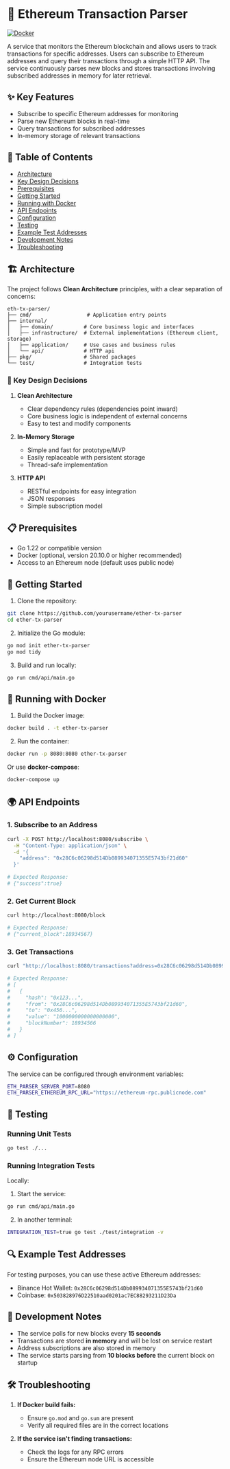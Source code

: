 # 🚀 Ethereum Transaction Parser

[![Docker](https://img.shields.io/badge/Docker-Supported-blue)](https://www.docker.com/)

A service that monitors the Ethereum blockchain and allows users to track transactions for specific addresses. Users can subscribe to Ethereum addresses and query their transactions through a simple HTTP API. The service continuously parses new blocks and stores transactions involving subscribed addresses in memory for later retrieval.

## ✨ Key Features

- Subscribe to specific Ethereum addresses for monitoring
- Parse new Ethereum blocks in real-time
- Query transactions for subscribed addresses
- In-memory storage of relevant transactions

## 📖 Table of Contents
- [Architecture](#architecture)
- [Key Design Decisions](#-key-design-decisions)
- [Prerequisites](#-prerequisites)
- [Getting Started](#-getting-started)
- [Running with Docker](#-running-with-docker)
- [API Endpoints](#-api-endpoints)
- [Configuration](#-configuration)
- [Testing](#-testing)
- [Example Test Addresses](#-example-test-addresses)
- [Development Notes](#-development-notes)
- [Troubleshooting](#-troubleshooting)

## 🏗️ Architecture

The project follows **Clean Architecture** principles, with a clear separation of concerns:

```
eth-tx-parser/
├── cmd/                  # Application entry points
├── internal/            
│   ├── domain/          # Core business logic and interfaces
│   ├── infrastructure/  # External implementations (Ethereum client, storage)
│   ├── application/     # Use cases and business rules
│   └── api/             # HTTP api 
├── pkg/                 # Shared packages
└── test/                # Integration tests
```

### 🔑 Key Design Decisions

1. **Clean Architecture**
    - Clear dependency rules (dependencies point inward)
    - Core business logic is independent of external concerns
    - Easy to test and modify components

2. **In-Memory Storage**
    - Simple and fast for prototype/MVP
    - Easily replaceable with persistent storage
    - Thread-safe implementation

3. **HTTP API**
    - RESTful endpoints for easy integration
    - JSON responses
    - Simple subscription model

## 📋 Prerequisites

- Go 1.22 or compatible version
- Docker (optional, version 20.10.0 or higher recommended)
- Access to an Ethereum node (default uses public node)

## 🚀 Getting Started

1. Clone the repository:
```bash
git clone https://github.com/yourusername/ether-tx-parser
cd ether-tx-parser
```

2. Initialize the Go module:
```bash
go mod init ether-tx-parser
go mod tidy
```

3. Build and run locally:
```bash
go run cmd/api/main.go
```

## 🐳 Running with Docker

1. Build the Docker image:
```bash
docker build . -t ether-tx-parser
```

2. Run the container:
```bash
docker run -p 8080:8080 ether-tx-parser
```

Or use **docker-compose**:
```bash
docker-compose up
```

## 🌍 API Endpoints

### 1. Subscribe to an Address
```bash
curl -X POST http://localhost:8080/subscribe \
  -H "Content-Type: application/json" \
  -d '{
    "address": "0x28C6c06298d514Db089934071355E5743bf21d60"
  }'

# Expected Response:
# {"success":true}
```

### 2. Get Current Block
```bash
curl http://localhost:8080/block

# Expected Response:
# {"current_block":18934567}
```

### 3. Get Transactions
```bash
curl "http://localhost:8080/transactions?address=0x28C6c06298d514Db089934071355E5743bf21d60"

# Expected Response:
# [
#   {
#     "hash": "0x123...",
#     "from": "0x28C6c06298d514Db089934071355E5743bf21d60",
#     "to": "0x456...",
#     "value": "1000000000000000000",
#     "blockNumber": 18934566
#   }
# ]
```

## ⚙️ Configuration

The service can be configured through environment variables:

```bash
ETH_PARSER_SERVER_PORT=8080
ETH_PARSER_ETHEREUM_RPC_URL="https://ethereum-rpc.publicnode.com"
```

## 🧪 Testing

### Running Unit Tests
```bash
go test ./...
```

### Running Integration Tests

Locally:
1. Start the service:
```bash
go run cmd/api/main.go
```

2. In another terminal:
```bash
INTEGRATION_TEST=true go test ./test/integration -v
```

## 🔍 Example Test Addresses

For testing purposes, you can use these active Ethereum addresses:
- Binance Hot Wallet: `0x28C6c06298d514Db089934071355E5743bf21d60`
- Coinbase: `0x503828976D22510aad0201ac7EC88293211D23Da`

## 📌 Development Notes

- The service polls for new blocks every **15 seconds**
- Transactions are stored **in memory** and will be lost on service restart
- Address subscriptions are also stored in memory
- The service starts parsing from **10 blocks before** the current block on startup

## 🛠️ Troubleshooting

1. **If Docker build fails:**
    - Ensure `go.mod` and `go.sum` are present
    - Verify all required files are in the correct locations

2. **If the service isn't finding transactions:**
    - Check the logs for any RPC errors
    - Ensure the Ethereum node URL is accessible

